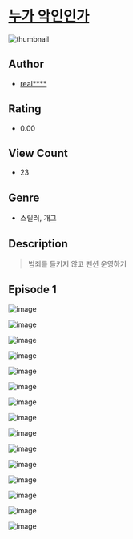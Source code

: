 # [누가 악인인가](https://comic.naver.com/challenge/list?titleId=811358)
![thumbnail](https://image-comic.pstatic.net/user_contents_data/challenge_comic/2023/05/25/upload_7149014030432352099_480x623.jpeg)

## Author
- [real****](https://comic.naver.com/artistTitle?id=367297)

## Rating
- 0.00

## View Count
- 23

## Genre
- 스릴러, 개그

## Description
> 범죄를 들키지 않고 펜션 운영하기


## Episode 1
![image](https://image-comic.pstatic.net/user_contents_data/challenge_comic/2023/05/25/367297/upload_7089902979736691300.jpeg)

![image](https://image-comic.pstatic.net/user_contents_data/challenge_comic/2023/05/25/367297/upload_4123154535498004791.jpeg)

![image](https://image-comic.pstatic.net/user_contents_data/challenge_comic/2023/05/25/367297/upload_7292280404997059173.jpeg)

![image](https://image-comic.pstatic.net/user_contents_data/challenge_comic/2023/05/25/367297/upload_3978143258330161973.jpeg)

![image](https://image-comic.pstatic.net/user_contents_data/challenge_comic/2023/05/25/367297/upload_7220223699158917688.jpeg)

![image](https://image-comic.pstatic.net/user_contents_data/challenge_comic/2023/05/25/367297/upload_7090136299439415857.jpeg)

![image](https://image-comic.pstatic.net/user_contents_data/challenge_comic/2023/05/25/367297/upload_7292228538938438502.jpeg)

![image](https://image-comic.pstatic.net/user_contents_data/challenge_comic/2023/05/25/367297/upload_7293354403643732275.jpeg)

![image](https://image-comic.pstatic.net/user_contents_data/challenge_comic/2023/05/25/367297/upload_7363727580331270964.jpeg)

![image](https://image-comic.pstatic.net/user_contents_data/challenge_comic/2023/05/25/367297/upload_7234242683654857058.jpeg)

![image](https://image-comic.pstatic.net/user_contents_data/challenge_comic/2023/05/25/367297/upload_3618467685328052578.jpeg)

![image](https://image-comic.pstatic.net/user_contents_data/challenge_comic/2023/05/25/367297/upload_3846692245216781109.jpeg)

![image](https://image-comic.pstatic.net/user_contents_data/challenge_comic/2023/05/25/367297/upload_7293352437390467376.jpeg)

![image](https://image-comic.pstatic.net/user_contents_data/challenge_comic/2023/05/25/367297/upload_7017515746861594169.jpeg)

![image](https://image-comic.pstatic.net/user_contents_data/challenge_comic/2023/05/25/367297/upload_3544395798755424562.jpeg)
